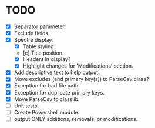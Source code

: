 # TODO

- [x] Separator parameter.
- [x] Exclude fields.
- [x] Spectre display.
    - [x] Table styling.
    - [c] Title position.
    - [x] Headers in display?
    - [x] Highlight changes for 'Modifications' section.
- [x] Add descriptive text to help output.
- [x] Move excludes (and primary key(s)) to ParseCsv class?
- [x] Exception for bad file path.
- [x] Exception for duplicate primary keys.
- [x] Move ParseCsv to classlib.
- [ ] Unit tests.
- [ ] Create Powershell module.
- [ ] output ONLY additions, removals, or modifications.
